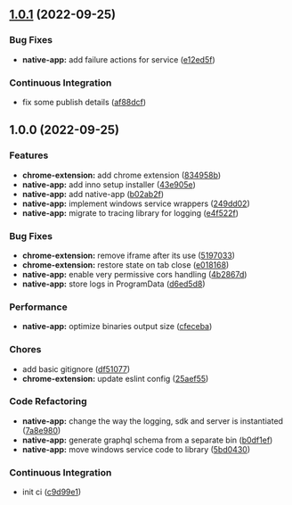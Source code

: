 ## [1.0.1](https://github.com/meskill/mystic-light-browser-cinema/compare/v1.0.0...v1.0.1) (2022-09-25)


### Bug Fixes

* **native-app:** add failure actions for service ([e12ed5f](https://github.com/meskill/mystic-light-browser-cinema/commit/e12ed5fc2bac5ae73e0da447a5b015ecf6c22334))


### Continuous Integration

* fix some publish details ([af88dcf](https://github.com/meskill/mystic-light-browser-cinema/commit/af88dcff2fce7c5b4d907b494b4c6613a3c7899b))

## 1.0.0 (2022-09-25)


### Features

* **chrome-extension:** add chrome extension ([834958b](https://github.com/meskill/mystic-light-browser-cinema/commit/834958bfedaaec93ab069f080cbfe8f2ad8d681d))
* **native-app:** add inno setup installer ([43e905e](https://github.com/meskill/mystic-light-browser-cinema/commit/43e905edd11bc1f6f388c683054968a8ddcb57c5))
* **native-app:** add native-app ([b02ab2f](https://github.com/meskill/mystic-light-browser-cinema/commit/b02ab2f25b8ad5fec6183518b4c6fbd4ca9ccf70))
* **native-app:** implement windows service wrappers ([249dd02](https://github.com/meskill/mystic-light-browser-cinema/commit/249dd02e21f8452c263c08b2cfc5dbe47af3a52c))
* **native-app:** migrate to tracing library for logging ([e4f522f](https://github.com/meskill/mystic-light-browser-cinema/commit/e4f522fe4d853c71e98ed30a1c9efff90328f287))


### Bug Fixes

* **chrome-extension:** remove iframe after its use ([5197033](https://github.com/meskill/mystic-light-browser-cinema/commit/51970339c9dbeaad6d14e0af9705f0acb324b933))
* **chrome-extension:** restore state on tab close ([e018168](https://github.com/meskill/mystic-light-browser-cinema/commit/e018168e1ddd9e43f86f1d7d2fa0b0c5933d8fab))
* **native-app:** enable very permissive cors handling ([4b2867d](https://github.com/meskill/mystic-light-browser-cinema/commit/4b2867dd3d6d3e983f428684524c86cb0131b10f))
* **native-app:** store logs in ProgramData ([d6ed5d8](https://github.com/meskill/mystic-light-browser-cinema/commit/d6ed5d8ae06916c3dc8fd15b971de41a320c9fd1))


### Performance

* **native-app:** optimize binaries output size ([cfeceba](https://github.com/meskill/mystic-light-browser-cinema/commit/cfeceba2ba28614c22ef462f473b18fb2cf8dd72))


### Chores

* add basic gitignore ([df51077](https://github.com/meskill/mystic-light-browser-cinema/commit/df51077fe49797ba8600e0cfb73f3ba0d614fc00))
* **chrome-extension:** update eslint config ([25aef55](https://github.com/meskill/mystic-light-browser-cinema/commit/25aef55dcbbf97df1e99ab530a275f83c2894dc0))


### Code Refactoring

* **native-app:** change the way the logging, sdk and server is instantiated ([7a8e980](https://github.com/meskill/mystic-light-browser-cinema/commit/7a8e980ceaf66b73e4688b05b4256804a59180ff))
* **native-app:** generate graphql schema from a separate bin ([b0df1ef](https://github.com/meskill/mystic-light-browser-cinema/commit/b0df1ef7028d0937b05050f4f5865b5722da8bbc))
* **native-app:** move windows service code to library ([5bd0430](https://github.com/meskill/mystic-light-browser-cinema/commit/5bd043043492da2e260145b03a2e976e1bb91ac8))


### Continuous Integration

* init ci ([c9d99e1](https://github.com/meskill/mystic-light-browser-cinema/commit/c9d99e144c11c127a0bcac63102ac2f45bd51780))
